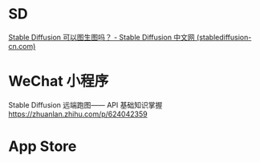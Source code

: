 # SD
[Stable Diffusion 可以图生图吗？ - Stable Diffusion 中文网 (stablediffusion-cn.com)](https://www.stablediffusion-cn.com/sd/sd-use/4473.html)

# WeChat 小程序

Stable Diffusion 远端跑图—— API 基础知识掌握
https://zhuanlan.zhihu.com/p/624042359

# App Store
